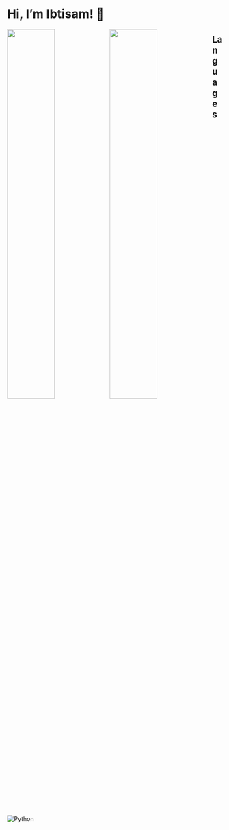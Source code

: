 # Hi, I’m Ibtisam! 👋

<img align="left" width="47%" src="https://github-readme-stats.vercel.app/api?username=ima-projects&bg_color=30,e96443,904e95&title_color=fff&text_color=fff">

<img align="left" width="47%" src="https://github-readme-stats.vercel.app/api/top-langs/?username=ima-projects&layout=compact">



## Languages

![Python](https://img.shields.io/badge/python-3670A0?style=for-the-badge&logo=python&logoColor=ffdd54)
